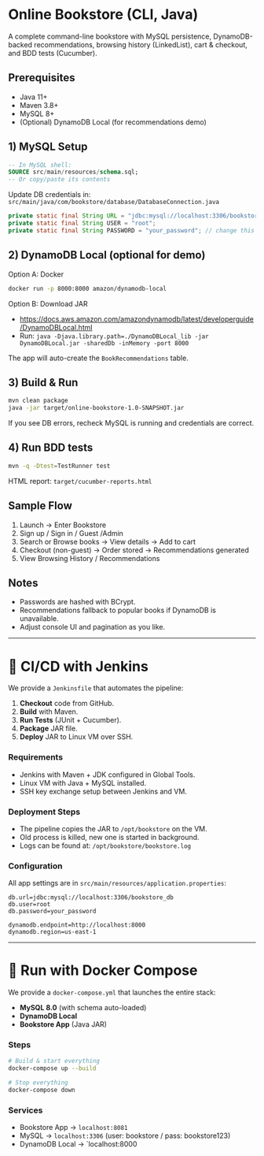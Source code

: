 
# Online Bookstore (CLI, Java)

A complete command-line bookstore with MySQL persistence, DynamoDB-backed recommendations, browsing history (LinkedList), cart & checkout, and BDD tests (Cucumber).

## Prerequisites
- Java 11+
- Maven 3.8+
- MySQL 8+
- (Optional) DynamoDB Local (for recommendations demo)

## 1) MySQL Setup
```sql
-- In MySQL shell:
SOURCE src/main/resources/schema.sql;
-- Or copy/paste its contents
```
Update DB credentials in: `src/main/java/com/bookstore/database/DatabaseConnection.java`
```java
private static final String URL = "jdbc:mysql://localhost:3306/bookstore_db";
private static final String USER = "root";
private static final String PASSWORD = "your_password"; // change this
```

## 2) DynamoDB Local (optional for demo)
Option A: Docker
```bash
docker run -p 8000:8000 amazon/dynamodb-local
```
Option B: Download JAR
- https://docs.aws.amazon.com/amazondynamodb/latest/developerguide/DynamoDBLocal.html
- Run: `java -Djava.library.path=./DynamoDBLocal_lib -jar DynamoDBLocal.jar -sharedDb -inMemory -port 8000`

The app will auto-create the `BookRecommendations` table.

## 3) Build & Run
```bash
mvn clean package
java -jar target/online-bookstore-1.0-SNAPSHOT.jar
```
If you see DB errors, recheck MySQL is running and credentials are correct.

## 4) Run BDD tests
```bash
mvn -q -Dtest=TestRunner test
```
HTML report: `target/cucumber-reports.html`

## Sample Flow
1. Launch → Enter Bookstore
2. Sign up / Sign in / Guest /Admin
3. Search or Browse books → View details → Add to cart
4. Checkout (non-guest) → Order stored → Recommendations generated
5. View Browsing History / Recommendations

## Notes
- Passwords are hashed with BCrypt.
- Recommendations fallback to popular books if DynamoDB is unavailable.
- Adjust console UI and pagination as you like.


---

# 🔄 CI/CD with Jenkins

We provide a `Jenkinsfile` that automates the pipeline:

1. **Checkout** code from GitHub.
2. **Build** with Maven.
3. **Run Tests** (JUnit + Cucumber).
4. **Package** JAR file.
5. **Deploy** JAR to Linux VM over SSH.

### Requirements
- Jenkins with Maven + JDK configured in Global Tools.
- Linux VM with Java + MySQL installed.
- SSH key exchange setup between Jenkins and VM.

### Deployment Steps
- The pipeline copies the JAR to `/opt/bookstore` on the VM.
- Old process is killed, new one is started in background.
- Logs can be found at: `/opt/bookstore/bookstore.log`

### Configuration
All app settings are in `src/main/resources/application.properties`:
```properties
db.url=jdbc:mysql://localhost:3306/bookstore_db
db.user=root
db.password=your_password

dynamodb.endpoint=http://localhost:8000
dynamodb.region=us-east-1
```


---

# 🐳 Run with Docker Compose

We provide a `docker-compose.yml` that launches the entire stack:
- **MySQL 8.0** (with schema auto-loaded)
- **DynamoDB Local**
- **Bookstore App** (Java JAR)

### Steps
```bash
# Build & start everything
docker-compose up --build

# Stop everything
docker-compose down
```

### Services
- Bookstore App → `localhost:8081`
- MySQL → `localhost:3306` (user: bookstore / pass: bookstore123)
- DynamoDB Local → `localhost:8000
